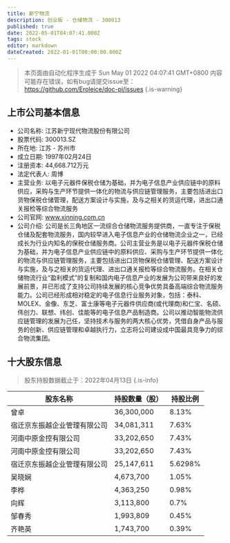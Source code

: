 ```yaml
---
title: 新宁物流
description: 创业板 - 仓储物流 - 300013
published: true
date: 2022-05-01T04:07:41.000Z
tags: stock
editor: markdown
dateCreated: 2022-01-01T00:00:00.000Z
---
```


> 本页面由自动化程序生成于 Sun May 01 2022 04:07:41 GMT+0800
> 内容可能存在错误，如有bug请提交issue至：https://github.com/Eroleice/doc-pi/issues
{.is-warning}

## 上市公司基本信息
- 公司名称: 江苏新宁现代物流股份有限公司
- 股票代码: 300013.SZ
- 所在地: 江苏 - 苏州市
- 成立日期: 1997年02月24日
- 注册资本: 44,668.712万元
- 法定代表人: 周博
- 主营业务: 以电子元器件保税仓储为基础，并为电子信息产业供应链中的原料供应，采购与生产环节提供一体化的物流与供应链管理服务，主要包括进出口货物保税仓储管理，配送方案设计与实施，及与之相关的货运代理，进出口通关报检等综合物流服务
- 公司官网: www.xinning.com.cn
- 公司介绍: 公司是长三角地区一流综合仓储物流服务提供商，一直专注于保税仓储及配套物流服务，国内较早进入电子信息产业的仓储物流企业之一，已经成长为行业内知名的保税仓储服务商。公司主营业务是以电子元器件保税仓储为基础，并为电子信息产业供应链中的原料供应、采购与生产环节提供一体化的物流与供应链管理服务，主要包括进出口货物保税仓储管理、配送方案设计与实施，及与之相关的货运代理、进出口通关报检等综合物流服务。在相关仓储物流行业“盈利模式”的复制和国内电子信息产业的发展为公司带来良好的发展前景，并已形成了支持公司持续发展的核心竞争优势具备高端综合物流服务能力。公司已经形成相对稳定的电子信息行业服务对象，包括：泰科、MOLEX、金像、东芝、富士康等电子元器件供应商(或代理商)和仁宝、名硕、伟创力、联想、纬创、佳能等的电子信息产品制造商。公司以推动智能物流供应链管理的发展为己任，坚持技术与服务的两大核心优势，凭借自身产品与服务的创新、供应链管理和卓越执行力，立志将公司建设成中国最具竞争力的综合物流集团。


## 十大股东信息
> 股东持股数据截止于：2022年04月13日
{.is-info}

| 股东名称 | 持股数量（股） | 持股比例 |
| --- | --- | --- |
| 曾卓 | 36,300,000 | 8.13% |
| 宿迁京东振越企业管理有限公司 | 34,081,311 | 7.63% |
| 河南中原金控有限公司 | 33,202,650 | 7.43% |
| 河南中原金控有限公司 | 33,202,650 | 7.43% |
| 宿迁京东振越企业管理有限公司 | 25,147,611 | 5.6298% |
| 吴晓娴 | 4,673,700 | 1.05% |
| 李桦 | 4,363,250 | 0.98% |
| 向辉 | 3,113,800 | 0.7% |
| 邹春秀 | 1,993,809 | 0.45% |
| 齐艳英 | 1,743,700 | 0.39% |




